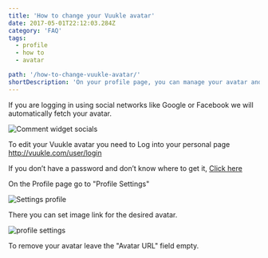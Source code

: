 ```yaml
---
title: 'How to change your Vuukle avatar'
date: 2017-05-01T22:12:03.284Z
category: 'FAQ'
tags:
  - profile
  - how to
  - avatar

path: '/how-to-change-vuukle-avatar/'
shortDescription: 'On your profile page, you can manage your avatar and personal information.'
---
```


If you are logging in using social networks like Google or Facebook we will automatically fetch your avatar.

![Comment widget socials](/img/how-to-change-vuukle-avatar-img_01.jpg)

To edit your Vuukle avatar you need to Log into your personal page http://vuukle.com/user/login

If you don’t have a password and don’t know where to get it, [Click here](https://vuukle.com/user/forgot-password)

On the Profile page go to "Profile Settings"

![Settings profile](/img/how-to-change-vuukle-avatar-img_2.jpg)

There you can set image link for the desired avatar.

![profile settings](/img/how-to-change-vuukle-avatar-img_3.jpg)

To remove your avatar leave the "Avatar URL" field empty.
